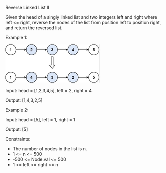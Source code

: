 Reverse Linked List II

Given the head of a singly linked list and two integers left and right where left <= right, reverse the nodes of the list from position left to position right, and return the reversed list.

Example 1:

<img width=300px src="rLL2.png">

Input: head = [1,2,3,4,5], left = 2, right = 4

Output: [1,4,3,2,5]

Example 2:

Input: head = [5], left = 1, right = 1

Output: [5]
 

Constraints:

- The number of nodes in the list is n.
- 1 <= n <= 500
- -500 <= Node.val <= 500
- 1 <= left <= right <= n